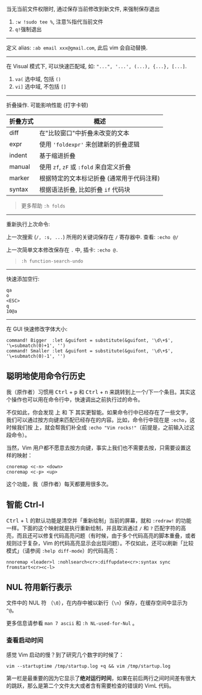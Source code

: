当无当前文件权限时, 通过保存当前修改到新文件, 来强制保存退出

1. `:w !sudo tee %`, 注意%指代当前文件
2. `q!`强制退出

***

定义 alias: `:ab email xxx@gmail.com`, 此后 vim 会自动替换.

***

在 Visual 模式下, 可以快速匹配域, 如: `"...", '...', (...), {...}, [...]`.
1. `va(` 选中域, 包括 `()`
2. `vi]` 选中域, 不包括 `[]`

***

折叠操作. 可能影响性能 (打字卡顿)

| 折叠方式 | 概述                                      |
| -------- | ----------------------------------------- |
| diff     | 在"比较窗口"中折叠未改变的文本            |
| expr     | 使用 `'foldexpr'` 来创建新的折叠逻辑      |
| indent   | 基于缩进折叠                              |
| manual   | 使用 `zf`, `zF` 或 `:fold` 来自定义折叠   |
| marker   | 根据特定的文本标记折叠 (通常用于代码注释) |
| syntax   | 根据语法折叠, 比如折叠 `if` 代码块        |

> 更多帮助 `:h folds`

***

重新执行上次命令:

上一次搜索 (`/, :s, ...`) 所用的关键词保存在 `/` 寄存器中. 查看: `:echo @/`

上一次简单文本修改保存在 `.` 中, 插卡: `:echo @.`

> `:h function-search-undo`

***

快速添加空行:

```vim
qa
o
<ESC>
q
10@a
```

***

在 GUI 快速修改字体大小:

```vim
command! Bigger  :let &guifont = substitute(&guifont, '\d\+$', '\=submatch(0)+1', '')
command! Smaller :let &guifont = substitute(&guifont, '\d\+$', '\=submatch(0)-1', '')
```

## 聪明地使用命令行历史

我（原作者）习惯用 <kbd>Ctrl</kbd> + <kbd>p</kbd> 和 <kbd>Ctrl</kbd> + <kbd>n</kbd> 来跳转到上一个/下一个条目。其实这个操作也可以用在命令行中，快速调出之前执行过的命令。

不仅如此，你会发现 <kbd>上</kbd> 和 <kbd>下</kbd> 其实更智能。如果命令行中已经存在了一些文字，我们可以通过按方向键来匹配已经存在的内容。比如，命令行中现在是 `:echo`，这时候我们按 <kbd>上</kbd>，就会帮我们补全成 `:echo "Vim rocks!"`（前提是，之前输入过这段命令）。

当然，Vim 用户都不愿意去按方向键，事实上我们也不需要去按，只需要设置这样的映射：

```vim
cnoremap <c-n> <down>
cnoremap <c-p> <up>
```

这个功能，我（原作者）每天都要用很多次。

## 智能 Ctrl-l

<kbd>Ctrl</kbd> + <kbd>l</kbd> 的默认功能是清空并「重新绘制」当前的屏幕，就和 `:redraw!` 的功能一样。下面的这个映射就是执行重新绘制，并且取消通过 `/` 和 `?` 匹配字符的高亮，而且还可以修复代码高亮问题（有时候，由于多个代码高亮的脚本重叠，或者规则过于复杂，Vim 的代码高亮显示会出现问题）。不仅如此，还可以刷新「比较模式」（请参阅 `:help diff-mode`）的代码高亮：

```vim
nnoremap <leader>l :nohlsearch<cr>:diffupdate<cr>:syntax sync fromstart<cr><c-l>
```


## NUL 符用新行表示

文件中的 NUL 符 （`\0`），在内存中被以新行（`\n`）保存，在缓存空间中显示为 `^@`。

更多信息请参看 `man 7 ascii` 和 `:h NL-used-for-Nul` 。


### 查看启动时间

感觉 Vim 启动的慢？到了研究几个数字的时候了：

```vim
vim --startuptime /tmp/startup.log +q && vim /tmp/startup.log
```

第一栏是最重要的因为它显示了**绝对运行时间**，如果在前后两行之间时间差有很大的跳跃，那么是第二个文件太大或者含有需要检查的错误的 VimL 代码。
